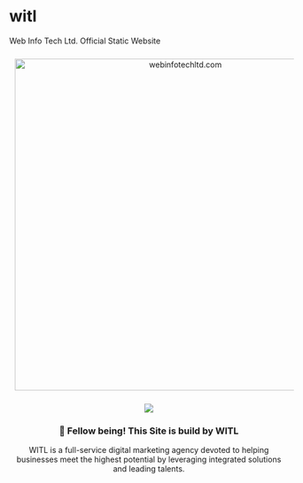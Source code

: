 # witl
Web Info Tech Ltd. Official Static Website 
<!-- Hero -->
<p align="center">
  <a href="https://webinfotechltd.com/" target="_blank" rel="noopener">
    <img style="margin: 10px" width="600" src="https://github.com/muhimahi/witl/assets/63067849/058aa12e-471e-452e-9538-c9ddc4010489" title="webinfotechltd.com" 
         alt="webinfotechltd.com">
  </a>
</p>

<!-- important links -->
<p align="center">
  
  <!-- Sites Views -->
  <a href="https://muhimahi.com" target="_blank" rel="noopener">
  <img width="" src="https://komarev.com/ghpvc/?username=muhimahi&style=flat">
  </a>
<!-- Header Text -->
<div align="center">
  <h3>👋 Fellow being! This Site is build by WITL</h3> 
  
  WITL is a full-service digital marketing agency devoted to helping businesses meet the highest potential by leveraging integrated solutions and leading talents.
</div>
